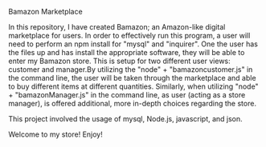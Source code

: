 Bamazon Marketplace

In this repository, I have created Bamazon; an Amazon-like digital marketplace for users.
In order to effectively run this program, a user will need to perform an npm install for "mysql" and "inquirer". One the user has the files up and has install the appropriate software, they will be able to enter my Bamazon store. This is setup for two different user views: customer and manager.By utilizing the "node" + "bamazoncustomer.js" in the command line, the user will be taken through the marketplace and able to buy different items at different quantities. Similarly, when utilizing "node" + "bamazonManager.js" in the command line, as user (acting as a store manager), is offered additional, more in-depth choices regarding the store.

This project involved the usage of mysql, Node.js, javascript, and json. 

Welcome to my store! Enjoy!

